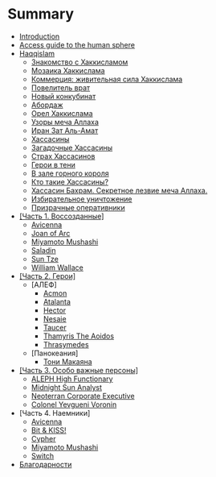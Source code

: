# Summary

* [Introduction](README.md)
* [Access guide to the human sphere](access-guide-to-the-human-sphere.md)
* [Haqqislam](haqqislam/haqqislam.md)
  * [Знакомство с Хаккисламом](haqqislam/intro.md)
  * [Мозаика Хаккислама](haqqislam/mozaik.md)
  * [Коммерция: живительная сила Хаккислама](haqqislam/commercial.md)
  * [Повелитель врат](haqqislam/gatesowner.md)
  * [Новый конкубинат](haqqislam/newinqubinate.md)
  * [Абордаж](haqqislam/boarding.md)
  * [Орел Хаккислама](haqqislam/eagle.md)
  * [Узоры меча Аллаха](haqqislam/swordscolors.md)
  * [Иран Зат Аль-Амат](haqqislam/yourdream.md)
  * [Хассасины](haqqislam/hassassins.md)
  * [Загадочные Хассасины](haqqislam/mysterioushassassins.md)
  * [Страх Хассасинов](haqqislam/fearof-the-hassassins.md)
  * [Герои в тени](haqqislam/heroes-in-a-shadow.md)
  * [В зале горного короля](haqqislam/hall-of-mountain-king.md)
  * [Кто такие Хассасины?](haqqislam/who-is-hassassins.md)
  * [Хассасин Бахрам. Секретное лезвие меча Аллаха.](haqqislam/hassassin-bahram.md)
  * [Избирательное уничтожение](haqqislam/selective-destruction.md)
  * [Призрачные оперативники](ghost-operatives.md)
* [\[Часть 1. Воссозданные\]](chast-1-vossozdannie.md)
  * [Avicenna](avicenna.md)
  * [Joan of Arc](joan_of_arc.md)
  * [Miyamoto Mushashi](miyamoto_musashi.md)
  * [Saladin](saladin.md)
  * [Sun Tze](sun_tze.md)
  * [William Wallace](william_wallace.md)
* [\[Часть 2. Герои\]](chast-2-geroi.md)
  * \[АЛЕФ\]
    * [Acmon](part2/acmon.md)
    * [Atalanta](part2/atalanta.md)
    * [Hector](part2/hector.md)
    * [Nesaie](part2/nesaie.md)
    * [Taucer](part2/taucer.md)
    * [Thamyris The Aoidos](part2/thamyris_the_aoidos.md)
    * [Thrasymedes](part2/thrasymedes.md)
  * \[Панокеания\]
    * [Тони Макаяна](panoceania/tony.md)
* [\[Часть 3. Особо важные персоны\]](chast-3-osobo-vazhnie-personi.md)
  * [ALEPH High Functionary](hvt/aleph.md)
  * [Midnight Sun Analyst](hvt/nomads.md)
  * [Neoterran Corporate Executive](hvt/panoceania.md)
  * [Colonel Yevgueni Voronin](hvt/ariadna.md)
* \[Часть 4. Наемники\]
  * [Avicenna](avicenna.md)
  * [Bit & KISS!](mercenary/bit-and-kiss.md)
  * [Cypher](mercenary/cypher.md)
  * [Miyamoto Mushashi](miyamoto_musashi.md)
  * [Switch](mercenary/switch.md)
* [Благодарности](AUTHORS.md)

